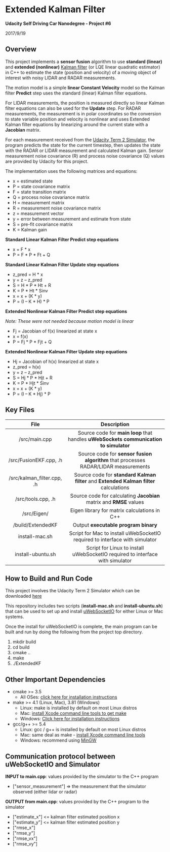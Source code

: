 # **Extended Kalman Filter**

**Udacity Self Driving Car Nanodegree - Project #6**

2017/9/19

## Overview

This project implements a **sensor fusion** algorithm to use **standard (linear)** and **extended (nonlinear)** [Kalman filter](https://en.wikipedia.org/wiki/Kalman_filter) (or LQE linear quadratic estimator) in C++ to estimate the state (position and velocity) of a moving object of interest with noisy LIDAR and RADAR measurements.

The motion model is a simple **linear Constant Velocity** model so the Kalman filter **Predict** step uses the standard (linear) Kalman filter equations.

For LIDAR measurements, the position is measured directly so linear Kalman filter equations can also be used for the **Update** step.  For RADAR measurements, the measurement is in polar coordinates so the conversion to state variable position and velocity is nonlinear and uses Extended Kalman filter equations by linearizing around the current state with a **Jacobian** matrix.

For each measurement received from the [Udacity Term 2 Simulator](https://github.com/udacity/self-driving-car-sim/releases), the program predicts the state for the current timestep, then updates the state with the RADAR or LIDAR measurement and calculated Kalman gain.  Sensor measurement noise covariance (R) and process noise covariance (Q) values are provided by Udacity for this project.

The implementation uses the following matrices and equations:

* x = estimated state
* P = state covariance matrix
* F = state transition matrix
* Q = process noise covariance matrix
* H = measurement matrix
* R = measurement noise covariance matrix
* z = measurement vector
* y = error between measurement and estimate from state
* S = pre-fit covariance matrix
* K = Kalman gain

**Standard Linear Kalman Filter Predict step equations**

* x = F * x
* P = F * P * Ft + Q

**Standard Linear Kalman Filter Update step equations**

* z_pred = H * x
* y = z – z_pred
* S = H * P * Ht + R
* K = P * Ht * Sinv
* x = x + (K * y)
* P = (I – K * H) * P

**Extended Nonlinear Kalman Filter Predict step equations**

*Note: These were not needed because motion model is linear*

* Fj = Jacobian of f(x) linearized at state x
* x = f(x)
* P = Fj * P * Fjt + Q

**Extended  Nonlinear Kalman Filter Update step equations**

* Hj = Jacobian of h(x) linearized at state x
* z_pred = h(x)
* y = z – z_pred
* S = Hj * P * Hjt + R
* K = P * Hjt * Sinv
* x = x + (K * y)
* P = (I – K * Hj) * P

## Key Files

| File                        | Description                                                                                 |
|:---------------------------:|:-------------------------------------------------------------------------------------------:|
| /src/main.cpp               | Source code for **main loop** that handles **uWebSockets communication to simulator**       |
| /src/FusionEKF.cpp, .h      | Source code for **sensor fusion algorithm** that processes RADAR/LIDAR measurements         |
| /src/kalman_filter.cpp, .h  | Source code for **standard Kalman filter** and **Extended Kalman filter** calculations      |
| /src/tools.cpp, .h          | Source code for calculating **Jacobian** matrix and **RMSE** values                         |
| /src/Eigen/                 | Eigen library for matrix calculations in C++                                                |
| /build/ExtendedKF           | Output **executable program binary**                                                        |
| install-mac.sh              | Script for Mac to install uWebSocketIO required to interface with simulator                 |
| install-ubuntu.sh           | Script for Linux to install uWebSocketIO required to interface with simulator               |

## How to Build and Run Code

This project involves the Udacity Term 2 Simulator which can be downloaded [here](https://github.com/udacity/self-driving-car-sim/releases)

This repository includes two scripts (**install-mac.sh** and **install-ubuntu.sh**) that can be used to set up and install [uWebSocketIO](https://github.com/uWebSockets/uWebSockets) for either Linux or Mac systems.

Once the install for uWebSocketIO is complete, the main program can be built and run by doing the following from the project top directory.

1. mkdir build
2. cd build
3. cmake ..
4. make
5. ./ExtendedKF

## Other Important Dependencies

* cmake >= 3.5
  * All OSes: [click here for installation instructions](https://cmake.org/install/)
* make >= 4.1 (Linux, Mac), 3.81 (Windows)
  * Linux: make is installed by default on most Linux distros
  * Mac: [install Xcode command line tools to get make](https://developer.apple.com/xcode/features/)
  * Windows: [Click here for installation instructions](http://gnuwin32.sourceforge.net/packages/make.htm)
* gcc/g++ >= 5.4
  * Linux: gcc / g++ is installed by default on most Linux distros
  * Mac: same deal as make - [install Xcode command line tools](https://developer.apple.com/xcode/features/)
  * Windows: recommend using [MinGW](http://www.mingw.org/)

## Communication protocol between uWebSocketIO and Simulator

**INPUT to main.cpp**: values provided by the simulator to the C++ program

* ["sensor_measurement"] => the measurement that the simulator observed (either lidar or radar)

**OUTPUT from main.cpp**: values provided by the C++ program to the simulator

* ["estimate_x"] <= kalman filter estimated position x
* ["estimate_y"] <= kalman filter estimated position y
* ["rmse_x"]
* ["rmse_y"]
* ["rmse_vx"]
* ["rmse_vy"]